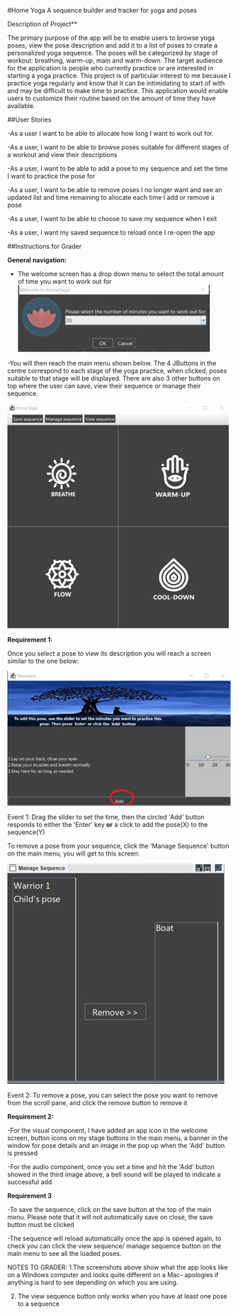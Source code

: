 #Home Yoga
A sequence builder and tracker for yoga and poses

Description of Project**

The primary purpose of the app will be to enable users to browse yoga poses, view the pose description and add it to a list of poses to create a personalized yoga sequence. 
The poses will be categorized by stage of workout: breathing, warm-up, main and warm-down.
The target audience for the application is people who currently practice or are interested in starting a yoga practice.
 This project is of particular interest to me because I practice yoga regularly and know that it can be intimidating to start of with and may be difficult to make time to practice.
 This application would enable users to customize their routine based on the amount of time they have available.

##User Stories

-As a user I want to be able to allocate how long I want to work out for.

-As a user, I want to be able to browse poses suitable for different stages of a workout and view their descriptions

-As a user, I want to be able to add a pose to my sequence and set the time I want to practice the pose for

-As a user, I want to be able to remove poses I no longer want and see an updated list and time remaining to allocate each time I add or remove a pose

-As a user, I want to be able to choose to save my sequence when I exit

-As a user, I want my saved sequence to reload once I re-open the app


##Instructions for Grader

**General navigation:**
- The welcome screen has a drop down menu to select the total amount of time you want to work out for
![image info](./data/welcome.jpg)

-You will then reach the main menu shown below. The 4 JButtons in the centre correspond to each stage of the yoga
practice, when clicked, poses suitable to that stage will be displayed. There are also 3 other buttons on top where
the user can save, view their sequence or manage their sequence.

![image info](./data/mainScreen.jpg)


**Requirement 1:**

Once you select a pose to view its description you will reach a screen similar to the one below:

![image_info](./data/details.jpg)

Event 1: Drag the slider to set the time, then the circled 'Add' button responds to either the 'Enter' key **or** a  click 
to add the pose(X) to the sequence(Y)

To remove a pose from your sequence, click the 'Manage Sequence' button on the main menu, you will get to this screen:

![image_info](./data/manage.jpg)

Event 2: To remove a pose, you can select the pose you want to remove from the scroll pane, and click the remove button
to remove it

**Requirement 2:**

-For the visual component, I have added an app icon in the welcome screen, button icons on my stage buttons in the main menu,
a banner in the window for pose details and an image in the pop up when the 'Add' button is pressed

-For the audio component, once you set a time and hit the 'Add' button showed in the third image above, a bell sound will be played
to indicate a successful add

**Requirement 3**

-To save the sequence, click on the save button at the top of the main menu. Please note that it will not automatically
save on close, the save button must be clicked

-The sequence will reload automatically once the app is opened again, to check you can click the view sequence/ manage 
sequence button on the main menu to see all the loaded poses.

NOTES TO GRADER: 
1.The screenshots above show what the app looks like on a Windows computer and looks quite different on 
a Mac- apologies if anything is hard to see depending on which you are using.

2. The view sequence button only works when you have at least one pose to a sequence

